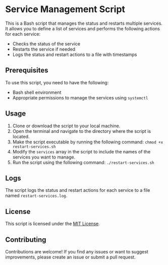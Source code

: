 # Service Management Script

This is a Bash script that manages the status and restarts multiple services. It allows you to define a list of services and performs the following actions for each service:

- Checks the status of the service
- Restarts the service if needed
- Logs the status and restart actions to a file with timestamps

## Prerequisites

To use this script, you need to have the following:

- Bash shell environment
- Appropriate permissions to manage the services using `systemctl`

## Usage

1. Clone or download the script to your local machine.
2. Open the terminal and navigate to the directory where the script is located.
3. Make the script executable by running the following command: `chmod +x restart-services.sh`
4. Modify the `services` array in the script to include the names of the services you want to manage.
5. Run the script using the following command: `./restart-services.sh`

## Logs

The script logs the status and restart actions for each service to a file named `restart-services.log`.

## License

This script is licensed under the [MIT License](LICENSE).

## Contributing

Contributions are welcome! If you find any issues or want to suggest improvements, please create an issue or submit a pull request.
